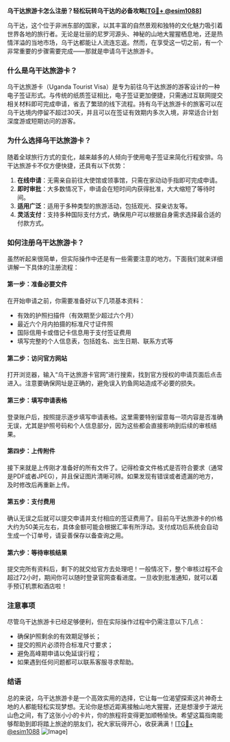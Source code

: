 **乌干达旅游卡怎么注册？轻松玩转乌干达的必备攻略[[TG💪+ @esim1088](https://t.me/s/esim1088)]**

乌干达，这个位于非洲东部的国家，以其丰富的自然景观和独特的文化魅力吸引着世界各地的旅行者。无论是壮丽的尼罗河源头、神秘的山地大猩猩栖息地，还是热情洋溢的当地市场，乌干达都能让人流连忘返。然而，在享受这一切之前，有一个非常重要的步骤需要完成——那就是申请乌干达旅游卡。

### 什么是乌干达旅游卡？

乌干达旅游卡（Uganda Tourist Visa）是专为前往乌干达旅游的游客设计的一种电子签证形式。与传统的纸质签证相比，电子签证更加便捷，只需通过互联网提交相关材料即可完成申请，省去了繁琐的线下流程。持有乌干达旅游卡的旅客可以在乌干达境内停留不超过30天，并且可以在签证有效期内多次入境，非常适合计划深度游或短期访问的游客。

### 为什么选择乌干达旅游卡？

随着全球旅行方式的变化，越来越多的人倾向于使用电子签证来简化行程安排。乌干达旅游卡不仅方便快捷，还具有以下优势：

1. **在线申请**：无需亲自前往大使馆或领事馆，只需在家动动手指即可完成申请。
2. **即时审批**：大多数情况下，申请会在短时间内获得批准，大大缩短了等待时间。
3. **适用广泛**：适用于多种类型的旅游活动，包括观光、探亲访友等。
4. **灵活支付**：支持多种国际支付方式，确保用户可以根据自身需求选择最合适的付款方式。

### 如何注册乌干达旅游卡？

虽然听起来很简单，但实际操作中还是有一些需要注意的地方。下面我们就来详细讲解一下具体的注册流程：

#### 第一步：准备必要文件

在开始申请之前，你需要准备好以下几项基本资料：
- 有效的护照扫描件（有效期至少超过六个月）
- 最近六个月内拍摄的标准尺寸证件照
- 国际信用卡或借记卡信息用于支付签证费用
- 填写完整的个人信息表，包括姓名、出生日期、联系方式等

#### 第二步：访问官方网站

打开浏览器，输入“乌干达旅游卡官网”进行搜索，找到官方授权的申请页面后点击进入。注意要确保网址是正确的，避免误入钓鱼网站造成不必要的损失。

#### 第三步：填写申请表格

登录账户后，按照提示逐步填写申请表格。这里需要特别留意每一项内容是否准确无误，尤其是护照号码和个人信息部分，因为这些都会直接影响到后续的审核结果。

#### 第四步：上传附件

接下来就是上传刚才准备好的所有文件了。记得检查文件格式是否符合要求（通常是PDF或者JPEG），并且保证图片清晰可辨。如果发现有错误或者遗漏的地方，及时修改后再重新上传。

#### 第五步：支付费用

确认无误之后就可以提交申请并支付相应的签证费用了。目前乌干达旅游卡的价格大约为50美元左右，具体金额可能会根据汇率有所浮动。支付成功后系统会自动生成一个订单号，请妥善保存以备查询之用。

#### 第六步：等待审核结果

提交完所有资料后，剩下的就交给官方去处理吧！一般情况下，整个审核过程不会超过72小时，期间你可以随时登录官网查看进度。一旦收到批准通知，就可以着手预订机票和酒店啦！

### 注意事项

尽管乌干达旅游卡已经足够便利，但在实际操作过程中仍需注意以下几点：
- 确保护照剩余的有效期足够长；
- 提交的照片必须符合标准尺寸要求；
- 避免高峰期申请以免延误行程；
- 如果遇到任何问题都可以联系客服寻求帮助。

### 结语

总的来说，乌干达旅游卡是一个高效实用的选择，它让每一位渴望探索这片神奇土地的人都能轻松实现梦想。无论你是想近距离接触山地大猩猩，还是想漫步于湖光山色之间，有了这张小小的卡片，你的旅程将变得更加顺畅愉快。希望这篇指南能够帮助到即将踏上旅途的朋友们，祝大家玩得开心，收获满满！[[TG💪+ @esim1088](https://t.me/s/esim1088) ![Image](https://i.postimg.cc/4NQfJmqS/Snipaste-2025-05-13-00-14-12.png)]